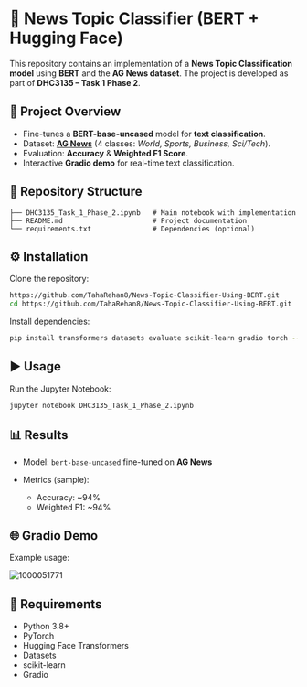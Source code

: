 # 📑 News Topic Classifier (BERT + Hugging Face)

This repository contains an implementation of a **News Topic Classification model** using **BERT** and the **AG News dataset**. The project is developed as part of **DHC3135 – Task 1 Phase 2**.

## 📘 Project Overview

* Fine-tunes a **BERT-base-uncased** model for **text classification**.
* Dataset: **[AG News](https://huggingface.co/datasets/ag_news)** (4 classes: *World, Sports, Business, Sci/Tech*).
* Evaluation: **Accuracy** & **Weighted F1 Score**.
* Interactive **Gradio demo** for real-time text classification.

## 📂 Repository Structure

```
├── DHC3135_Task_1_Phase_2.ipynb   # Main notebook with implementation
├── README.md                      # Project documentation
└── requirements.txt               # Dependencies (optional)
```

## ⚙️ Installation

Clone the repository:

```bash
https://github.com/TahaRehan8/News-Topic-Classifier-Using-BERT.git
cd https://github.com/TahaRehan8/News-Topic-Classifier-Using-BERT.git
```

Install dependencies:

```bash
pip install transformers datasets evaluate scikit-learn gradio torch --upgrade
```

## ▶️ Usage

Run the Jupyter Notebook:

```bash
jupyter notebook DHC3135_Task_1_Phase_2.ipynb
```


## 📊 Results

* Model: `bert-base-uncased` fine-tuned on **AG News**
* Metrics (sample):

  * Accuracy: \~94%
  * Weighted F1: \~94%

## 🌐 Gradio Demo

Example usage:

   ![1000051771](https://github.com/user-attachments/assets/36358bcd-b061-40e5-95c3-61b5a2ffa44c)

## 📌 Requirements

* Python 3.8+
* PyTorch
* Hugging Face Transformers
* Datasets
* scikit-learn
* Gradio


